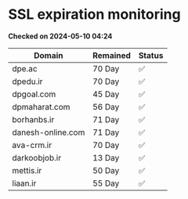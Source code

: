 # SSL expiration monitoring

**Checked on 2024-05-10 04:24**

| Domain | Remained | Status       |
|--------|----------|--------------|
| dpe.ac     | 70 Day   | ✅ |
| dpedu.ir     | 70 Day   | ✅ |
| dpgoal.com     | 45 Day   | ✅ |
| dpmaharat.com     | 56 Day   | ✅ |
| borhanbs.ir     | 71 Day   | ✅ |
| danesh-online.com     | 71 Day   | ✅ |
| ava-crm.ir     | 70 Day   | ✅ |
| darkoobjob.ir     | 13 Day   | ✅ |
| mettis.ir     | 50 Day   | ✅ |
| liaan.ir     | 55 Day   | ✅ |
